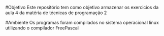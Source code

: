 #Objetivo
Este repositório tem como objetivo armazenar os exercicios da aula 4
da matéria de técnicas de programação 2

#Ambiente
Os programas foram compilados no sistema operacional linux
utilizando o compilador FreePascal
